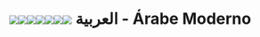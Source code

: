 # <img src="https://flagsapi.com/SA/flat/32.png"><img src="https://flagsapi.com/EG/flat/32.png"><img src="https://flagsapi.com/PS/flat/32.png"><img src="https://flagsapi.com/MA/flat/32.png"><img src="https://flagsapi.com/SY/flat/32.png"><img src="https://flagsapi.com/AE/flat/32.png"><img src="https://flagsapi.com/QA/flat/32.png"> العربية - Árabe Moderno
